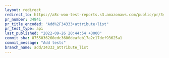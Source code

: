 ```yaml
---
layout: redirect
redirect_to: https://a8c-woo-test-reports.s3.amazonaws.com/public/pr/34841/api/index.html
pr_number: 34841
pr_title_encoded: "Add%2F34333+attribute+list"
pr_test_type: api
last_published: "2022-09-26 20:44:54 +0000"
commit_sha: 8755036260edc3606deafeb17a2c17def93625a1
commit_message: "Add tests"
branch_name: add/34333_attribute_list
---
```


